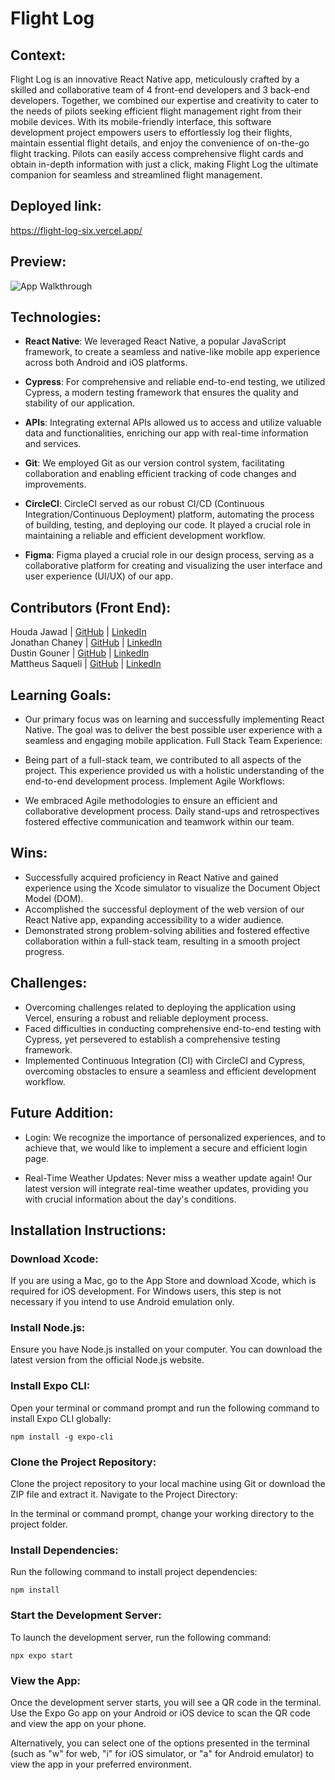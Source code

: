 # Flight Log

## Context:
Flight Log is an innovative React Native app, meticulously crafted by a skilled and collaborative team of 4 front-end developers and 3 back-end developers. Together, we combined our expertise and creativity to cater to the needs of pilots seeking efficient flight management right from their mobile devices. With its mobile-friendly interface, this software development project empowers users to effortlessly log their flights, maintain essential flight details, and enjoy the convenience of on-the-go flight tracking. Pilots can easily access comprehensive flight cards and obtain in-depth information with just a click, making Flight Log the ultimate companion for seamless and streamlined flight management.

## Deployed link:
https://flight-log-six.vercel.app/

## Preview:
![App Walkthrough](https://github.com/Flight-Log/flight-log-ui/assets/121843832/36479d87-745a-4e57-8f33-d86d0a992894)


## Technologies:
- **React Native**: We leveraged React Native, a popular JavaScript framework, to create a seamless and native-like mobile app experience across both Android and iOS platforms.

- **Cypress**: For comprehensive and reliable end-to-end testing, we utilized Cypress, a modern testing framework that ensures the quality and stability of our application.

- **APIs**: Integrating external APIs allowed us to access and utilize valuable data and functionalities, enriching our app with real-time information and services.

- **Git**: We employed Git as our version control system, facilitating collaboration and enabling efficient tracking of code changes and improvements.

- **CircleCI**: CircleCI served as our robust CI/CD (Continuous Integration/Continuous Deployment) platform, automating the process of building, testing, and deploying our code. It played a crucial role in maintaining a reliable and efficient development workflow.

- **Figma**: Figma played a crucial role in our design process, serving as a collaborative platform for creating and visualizing the user interface and user experience (UI/UX) of our app.

## Contributors (Front End):
Houda Jawad | [GitHub](https://github.com/hjawad22) | [LinkedIn](https://www.linkedin.com/in/houda-jawad-b0315675/)\
Jonathan Chaney | [GitHub](https://github.com/cadechaney) | [LinkedIn](https://www.linkedin.com/in/jonathan-chaney1/)\
Dustin Gouner | [GitHub](https://github.com/dustingouner) | [LinkedIn](https://www.linkedin.com/in/dustin-gouner/)\
Mattheus Saqueli | [GitHub](https://github.com/mattsaqueli) | [LinkedIn](https://www.linkedin.com/in/mattheus-saqueli-409813250/)

## Learning Goals:

- Our primary focus was on learning and successfully implementing React Native.
The goal was to deliver the best possible user experience with a seamless and engaging mobile application.
Full Stack Team Experience:

- Being part of a full-stack team, we contributed to all aspects of the project.
This experience provided us with a holistic understanding of the end-to-end development process.
Implement Agile Workflows:

- We embraced Agile methodologies to ensure an efficient and collaborative development process.
Daily stand-ups and retrospectives fostered effective communication and teamwork within our team.

## Wins:

- Successfully acquired proficiency in React Native and gained experience using the Xcode simulator to visualize the Document Object Model (DOM).
- Accomplished the successful deployment of the web version of our React Native app, expanding accessibility to a wider audience.
- Demonstrated strong problem-solving abilities and fostered effective collaboration within a full-stack team, resulting in a smooth project progress.

## Challenges:

- Overcoming challenges related to deploying the application using Vercel, ensuring a robust and reliable deployment process.
- Faced difficulties in conducting comprehensive end-to-end testing with Cypress, yet persevered to establish a comprehensive testing framework.
- Implemented Continuous Integration (CI) with CircleCI and Cypress, overcoming obstacles to ensure a seamless and efficient development workflow.

## Future Addition:

- Login: We recognize the importance of personalized experiences, and to achieve that, we would like to implement a secure and efficient login page.

- Real-Time Weather Updates: Never miss a weather update again! Our latest version will integrate real-time weather updates, providing you with crucial information about the day's conditions. 

## Installation Instructions:

### Download Xcode:

If you are using a Mac, go to the App Store and download Xcode, which is required for iOS development.
For Windows users, this step is not necessary if you intend to use Android emulation only.

### Install Node.js:

Ensure you have Node.js installed on your computer. You can download the latest version from the official Node.js website.

### Install Expo CLI:

Open your terminal or command prompt and run the following command to install Expo CLI globally:

```npm install -g expo-cli```

### Clone the Project Repository:

Clone the project repository to your local machine using Git or download the ZIP file and extract it.
Navigate to the Project Directory:

In the terminal or command prompt, change your working directory to the project folder.

### Install Dependencies:

Run the following command to install project dependencies:

```npm install```

### Start the Development Server:

To launch the development server, run the following command:

```npx expo start```

### View the App:

Once the development server starts, you will see a QR code in the terminal. Use the Expo Go app on your Android or iOS device to scan the QR code and view the app on your phone.

Alternatively, you can select one of the options presented in the terminal (such as "w" for web, "i" for iOS simulator, or "a" for Android emulator) to view the app in your preferred environment.
